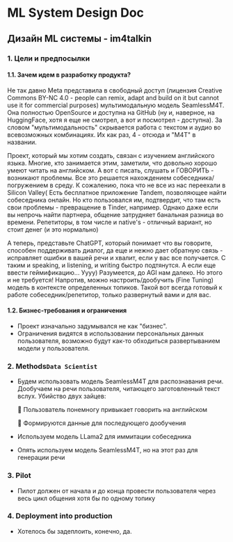 # ML System Design Doc
## Дизайн ML системы - im4talkin


### 1. Цели и предпосылки 
#### 1.1. Зачем идем в разработку продукта?  

Не так давно Meta представила в свободный доступ (лицензия Creative Commons BY-NC 4.0 - people can remix, adapt and build on it but cannot use it for commercial purposes) мультимодальную модель SeamlessM4T. Она полностью OpenSource и доступна на GitHub (ну и, наверное, на HuggingFace, хотя я еще не смотрел, а вот и посмотрел - доступна). За словом "мультимодальность" скрывается работа с текстом и аудио во всевозможных комбинациях. Их как раз, 4 - отсюда и "M4T" в названии.

Проект, который мы хотим создать, связан с изучением английского языка. Многие, кто занимается этим, заметили, что довольно хорошо умеют читать на английском. А вот с писать, слушать и ГОВОРИТЬ - возникают проблемы. Все это решается нахождением собеседника/погружением в среду. К сожалению, пока что не все из нас переехали в Silicon Valley(
Есть бесплатное приложение Tandem, позволяющее найти собеседника онлайн. Но кто пользовался им, подтвердит, что там есть свои проблемы - превращение в Tinder, например. Однако даже если вы непрочь найти партнера, общение затрудняет банальная разница во времени.
Репетиторы, в том числе и native's - отличный вариант, но стоит денег (и это нормально)

А теперь, представьте ChatGPT, который понимает что вы говорите, способен поддерживать диалог, да еще и нежно дает обратную связь - исправляет ошибки в вашей речи и хвалит, если у вас все получается. С таким и speaking, и listening, и writing быстро подтянутся. А если еще ввести геймификацию... Уууу) Разумеется, до AGI нам далеко. Но этого и не требуется! Напротив, можно настроить/дообучить (Fine Tuning) модель в контексте определенных топиков. Такой вот всегда готовый к работе собеседник/репетитор, только развернутый вами и для вас.

#### 1.2. Бизнес-требования и ограничения  

- Проект изначально задумывался не как "бизнес".
- Ограничения видятся в использовании персональных данных пользователя, возможно будут как-то обходиться развертыванием модели у пользователя.


### 2. Methods`Data Scientist`     


- Будем использовать модель SeamlessM4T для распознавания речи. Дообучаем на речи пользователя, читающего заготовленный текст вслух. Убийство двух зайцев:

    🐇 Пользователь понемногу привыкает говорить на английском

    🐇 Формируются данные для последующего дообучения
  
- Используем модель LLama2 для  иммитации собеседника
- Опять используем модель SeamlessM4T, но на этот раз для генерации речи

  
### 3. Pilot 
  
  
- Пилот должен от начала и до конца провести пользователя через весь цикл общения хотя бы по одному топику

### 4. Deployment into production

- Хотелось бы задеплоить, конечно, да.
  
